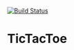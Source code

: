 [![Build Status](https://travis-ci.org/HugBunadarbankinn/TicTacToe.png)](https://travis-ci.org/HugBunadarbankinn/TicTacToe)


# TicTacToe
